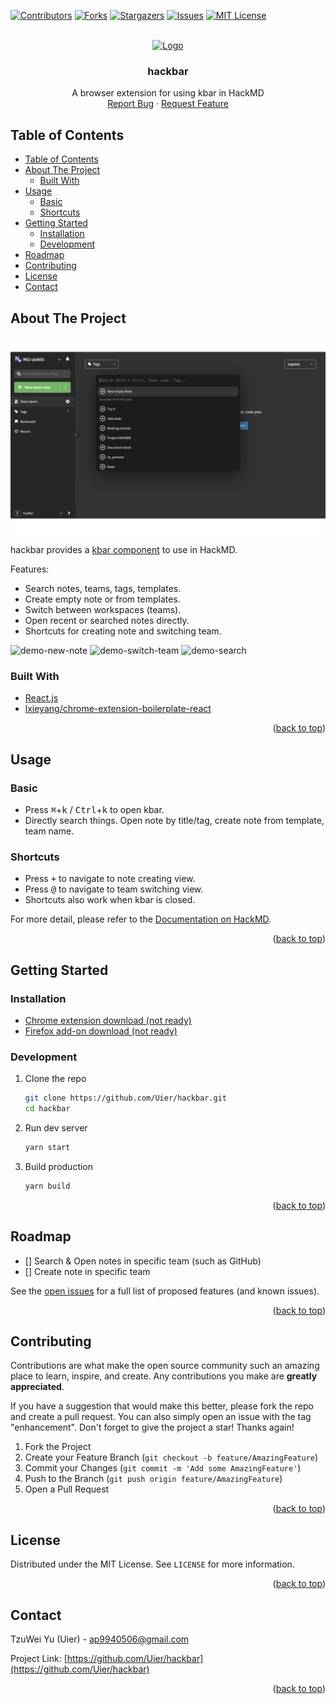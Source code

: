 <div id="top"></div>


[![Contributors][contributors-shield]][contributors-url]
[![Forks][forks-shield]][forks-url]
[![Stargazers][stars-shield]][stars-url]
[![Issues][issues-shield]][issues-url]
[![MIT License][license-shield]][license-url]


<br />
<div align="center">
  <a href="https://github.com/Uier/hackbar">
    <img src="src/assets/img/../../../build/icon-128.png" alt="Logo" width="80" height="80">
  </a>

<h3 align="center">hackbar</h3>

  <p align="center">
    A browser extension for using kbar in HackMD
    <br />
    <a href="https://github.com/Uier/hackbar/issues">Report Bug</a>
    ·
    <a href="https://github.com/Uier/hackbar/issues">Request Feature</a>
  </p>
</div>


## Table of Contents

- [Table of Contents](#table-of-contents)
- [About The Project](#about-the-project)
  - [Built With](#built-with)
- [Usage](#usage)
  - [Basic](#basic)
  - [Shortcuts](#shortcuts)
- [Getting Started](#getting-started)
  - [Installation](#installation)
  - [Development](#development)
- [Roadmap](#roadmap)
- [Contributing](#contributing)
- [License](#license)
- [Contact](#contact)


## About The Project

![Product Name Screen Shot][product-screenshot]

hackbar provides a [kbar component](https://kbar.vercel.app/) to use in HackMD.

Features:
- Search notes, teams, tags, templates.
- Create empty note or from templates.
- Switch between workspaces (teams).
- Open recent or searched notes directly.
- Shortcuts for creating note and switching team.

![demo-new-note](demo/hackbar-new-note.gif)
![demo-switch-team](demo/hackbar-switch-team.gif)
![demo-search](demo/hackbar-search.gif)


### Built With

* [React.js](https://reactjs.org/)
* [lxieyang/chrome-extension-boilerplate-react](https://github.com/lxieyang/chrome-extension-boilerplate-react)

<p align="right">(<a href="#top">back to top</a>)</p>


## Usage

### Basic

- Press <kbd>⌘</kbd>+<kbd>k</kbd> / <kbd>Ctrl</kbd>+<kbd>k</kbd> to open kbar.
- Directly search things. Open note by title/tag, create note from template, team name.

### Shortcuts

- Press <kbd>+</kbd> to navigate to note creating view.
- Press <kbd>@</kbd> to navigate to team switching view.
- Shortcuts also work when kbar is closed.

For more detail, please refer to the [Documentation on HackMD](https://hackmd.io/@uier/hackbar).

<p align="right">(<a href="#top">back to top</a>)</p>


## Getting Started

### Installation

- [Chrome extension download (not ready)](#installation)
- [Firefox add-on download (not ready)](#installation)

### Development

1. Clone the repo
   ```sh
   git clone https://github.com/Uier/hackbar.git
   cd hackbar
   ```
2. Run dev server
   ```sh
   yarn start
   ```
3. Build production
   ```sh
   yarn build
   ```

<p align="right">(<a href="#top">back to top</a>)</p>


## Roadmap

- [] Search & Open notes in specific team (such as GitHub)
- [] Create note in specific team

See the [open issues](https://github.com/Uier/hackbar/issues) for a full list of proposed features (and known issues).

<p align="right">(<a href="#top">back to top</a>)</p>


## Contributing

Contributions are what make the open source community such an amazing place to learn, inspire, and create. Any contributions you make are **greatly appreciated**.

If you have a suggestion that would make this better, please fork the repo and create a pull request. You can also simply open an issue with the tag "enhancement".
Don't forget to give the project a star! Thanks again!

1. Fork the Project
2. Create your Feature Branch (`git checkout -b feature/AmazingFeature`)
3. Commit your Changes (`git commit -m 'Add some AmazingFeature'`)
4. Push to the Branch (`git push origin feature/AmazingFeature`)
5. Open a Pull Request

<p align="right">(<a href="#top">back to top</a>)</p>


## License

Distributed under the MIT License. See `LICENSE` for more information.

<p align="right">(<a href="#top">back to top</a>)</p>


## Contact

TzuWei Yu (Uier) - ap9940506@gmail.com

Project Link: [https://github.com/Uier/hackbar](https://github.com/Uier/hackbar)

<p align="right">(<a href="#top">back to top</a>)</p>


<!-- MARKDOWN LINKS & IMAGES -->
<!-- https://www.markdownguide.org/basic-syntax/#reference-style-links -->
[contributors-shield]: https://img.shields.io/github/contributors/Uier/hackbar.svg?style=for-the-badge
[contributors-url]: https://github.com/Uier/hackbar/graphs/contributors
[forks-shield]: https://img.shields.io/github/forks/Uier/hackbar.svg?style=for-the-badge
[forks-url]: https://github.com/Uier/hackbar/network/members
[stars-shield]: https://img.shields.io/github/stars/Uier/hackbar.svg?style=for-the-badge
[stars-url]: https://github.com/Uier/hackbar/stargazers
[issues-shield]: https://img.shields.io/github/issues/Uier/hackbar.svg?style=for-the-badge
[issues-url]: https://github.com/Uier/hackbar/issues
[license-shield]: https://img.shields.io/github/license/Uier/hackbar.svg?style=for-the-badge
[license-url]: https://github.com/Uier/hackbar/blob/master/LICENSE
[product-screenshot]: demo/screenshot.png